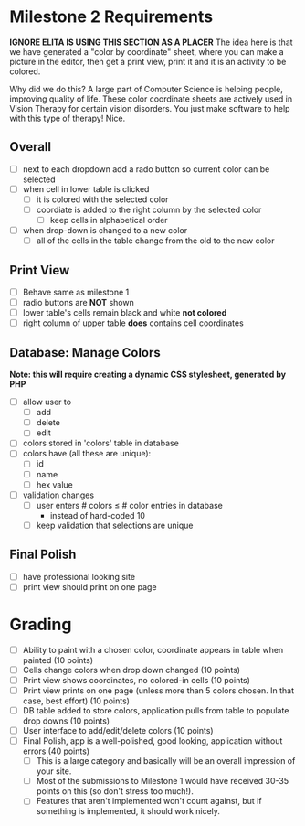 # Milestone 2 Requirements
**IGNORE ELITA IS USING THIS SECTION AS A PLACER**
The idea here is that we have generated a "color by coordinate" sheet, where you can make a picture in the editor, then get a print view, print it and it is an activity to be colored. 

Why did we do this?
A large part of Computer Science is helping people, improving quality of life.  These color coordinate sheets are actively used in Vision Therapy for certain vision disorders.  You just make software to help with this type of therapy!  Nice.

## Overall
- [ ] next to each dropdown add a rado button so current color can be selected
- [ ] when cell in lower table is clicked
   - [ ] it is colored with the selected color
   - [ ] coordiate is added to the right column by the selected color
      - [ ] keep cells in alphabetical order
- [ ] when drop-down is changed to a new color
   - [ ] all of the cells in the table change from the old to the new color

## Print View
- [ ] Behave same as milestone 1
- [ ] radio buttons are **NOT** shown
- [ ] lower table's cells remain black and white **not colored**
- [ ] right column of upper table **does** contains cell coordinates

## Database: Manage Colors
**Note:  this will require creating a dynamic CSS stylesheet, generated by PHP**

- [ ] allow user to
   - [ ] add
   - [ ] delete
   - [ ] edit
- [ ] colors stored in 'colors' table in database
- [ ] colors have (all these are unique):
   - [ ] id
   - [ ] name
   - [ ] hex value
- [ ] validation changes
   - [ ] user enters # colors ≤ # color entries in database
      - instead of hard-coded 10
   - [ ] keep validation that selections are unique

## Final Polish
- [ ] have professional looking site
- [ ] print view should print on one page

# Grading
- [ ] Ability to paint with a chosen color, coordinate appears in table when painted (10 points)
- [ ] Cells change colors when drop down changed (10 points)
- [ ] Print view shows coordinates, no colored-in cells (10 points)
- [ ] Print view prints on one page (unless more than 5 colors chosen.  In that case, best effort) (10 points)
- [ ] DB table added to store colors, application pulls from table to populate drop downs (10 points)
- [ ] User interface to add/edit/delete colors (10 points)
- [ ] Final Polish, app is a well-polished, good looking, application without errors (40 points)
   - [ ] This is a large category and basically will be an overall impression of your site.  
   - [ ] Most of the submissions to Milestone 1 would have received 30-35 points on this (so don't stress too much!).
   - [ ] Features that aren't implemented won't count against, but if something is implemented, it should work nicely.
